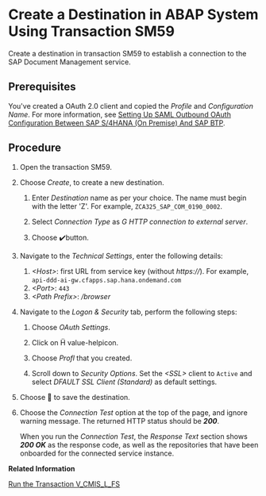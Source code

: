 <!-- loiod9e47b5112c04d00b4a18a009bdb1e2c -->

<link rel="stylesheet" type="text/css" href="css/sap-icons.css"/>

# Create a Destination in ABAP System Using Transaction SM59

Create a destination in transaction SM59 to establish a connection to the SAP Document Management service.



<a name="loiod9e47b5112c04d00b4a18a009bdb1e2c__prereq_jzp_1th_5tb"/>

## Prerequisites

You've created a OAuth 2.0 client and copied the *Profile* and *Configuration Name*. For more information, see [Setting Up SAML Outbound OAuth Configuration Between SAP S/4HANA \(On Premise\) And SAP BTP](setting-up-saml-outbound-oauth-configuration-between-sap-s-4hana-on-premise-and-sap-btp-699a106.md).



## Procedure

1.  Open the transaction SM59.

2.  Choose *Create*, to create a new destination.

    1.  Enter *Destination* name as per your choice. The name must begin with the letter 'Z'. For example, `ZCA325_SAP_COM_0190_0002`.

    2.  Select *Connection Type* as *G HTTP connection to external server*.

    3.  Choose :heavy_check_mark:button.


3.  Navigate to the *Technical Settings*, enter the following details:

    1.  *<Host\>*: first URL from service key \(without *https://*\). For example, `api-ddd-ai-gw.cfapps.sap.hana.ondemand.com`
    2.  *<Port\>*: `443`
    3.  *<Path Prefix\>*: */browser*

4.  Navigate to the *Logon & Security* tab, perform the following steps:

    1.  Choose *OAuth Settings*.

    2.  Click on <span class="SAP-icons"></span> value-helpicon.

    3.  Choose *Profl* that you created.

    4.  Scroll down to *Security Options*. Set the *<SSL\>* client to `Active` and select *DFAULT SSL Client \(Standard\)* as default settings.


5.  Choose :floppy_disk: to save the destination.

6.  Choose the *Connection Test* option at the top of the page, and ignore warning message. The returned HTTP status should be ***200***.

    When you run the *Connection Test*, the *Response Text* section shows ***200 OK*** as the response code, as well as the repositories that have been onboarded for the connected service instance.


**Related Information**  


[Run the Transaction V\_CMIS\_L\_FS](run-the-transaction-v-cmis-l-fs-bdac58c.md "Run the transaction to complete the configuration in ABAP on-premise environment")

